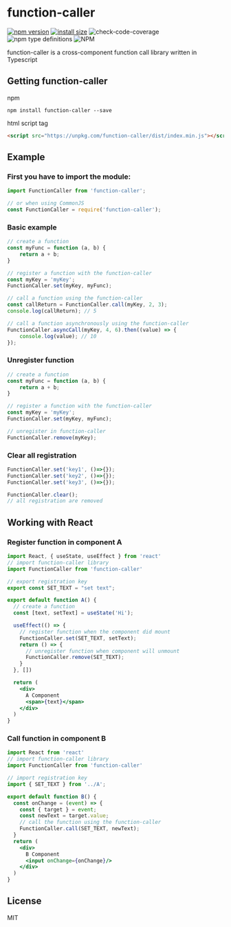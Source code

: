 # function-caller 
[![npm version](https://img.shields.io/npm/v/function-caller)](https://www.npmjs.com/package/function-caller) [![install size](https://img.shields.io/badge/dynamic/json?url=https://packagephobia.com/v2/api.json?p=function-caller&query=$.install.pretty&label=install%20size&style=flat-square)](https://packagephobia.now.sh/result?p=function-caller) ![check-code-coverage](https://img.shields.io/badge/code--coverage-97.05%25-brightgreen) ![npm type definitions](https://img.shields.io/npm/types/function-caller) ![NPM](https://img.shields.io/npm/l/function-caller)








function-caller is a cross-component function call library written in Typescript

## Getting function-caller
npm
```shell
npm install function-caller --save
```
html script tag
```html
<script src="https://unpkg.com/function-caller/dist/index.min.js"></script>
```

## Example
### First you have to import the module:
```javascript
import FunctionCaller from 'function-caller';

// or when using CommonJS
const FunctionCaller = require('function-caller');
```

### Basic example
```javascript
// create a function
const myFunc = function (a, b) {
    return a + b;
}

// register a function with the function-caller
const myKey = 'myKey';
FunctionCaller.set(myKey, myFunc);

// call a function using the function-caller
const callReturn = FunctionCaller.call(myKey, 2, 3);
console.log(callReturn); // 5

// call a function asynchronously using the function-caller
FunctionCaller.asyncCall(myKey, 4, 6).then((value) => {
    console.log(value); // 10
}); 
```

### Unregister function
```javascript
// create a function
const myFunc = function (a, b) {
    return a + b;
}

// register a function with the function-caller
const myKey = 'myKey';
FunctionCaller.set(myKey, myFunc);

// unregister in function-caller
FunctionCaller.remove(myKey);
```

### Clear all registration
```javascript
FunctionCaller.set('key1', ()=>{});
FunctionCaller.set('key2', ()=>{});
FunctionCaller.set('key3', ()=>{});

FunctionCaller.clear();
// all registration are removed
```

## Working with React
### Register function in component A
```jsx
import React, { useState, useEffect } from 'react'
// import function-caller library
import FunctionCaller from 'function-caller'

// export registration key
export const SET_TEXT = "set text";

export default function A() {
  // create a function
  const [text, setText] = useState('Hi');

  useEffect(() => {
    // register function when the component did mount
    FunctionCaller.set(SET_TEXT, setText);
    return () => {
      // unregister function when component will unmount
      FunctionCaller.remove(SET_TEXT);
    }
  }, [])

  return (
    <div>
      A Component
      <span>{text}</span>
    </div>
  )
}
```

### Call function in component B
```jsx
import React from 'react'
// import function-caller library
import FunctionCaller from 'function-caller'

// import registration key
import { SET_TEXT } from '../A';

export default function B() {
  const onChange = (event) => {
    const { target } = event;
    const newText = target.value;
    // call the function using the function-caller
    FunctionCaller.call(SET_TEXT, newText);
  }
  return (
    <div>
      B Component
      <input onChange={onChange}/>
    </div>
  )
}
```

## License
MIT